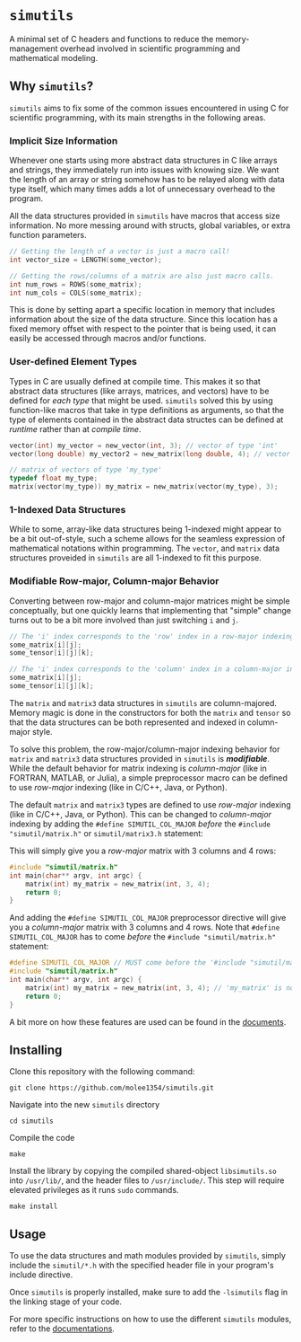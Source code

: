 # `simutils`

A minimal set of C headers and functions to reduce the memory-management overhead involved in scientific programming and mathematical modeling.

## Why `simutils`?

`simutils` aims to fix some of the common issues encountered in using C for scientific programming, with its main strengths in the following areas.

### Implicit Size Information

Whenever one starts using more abstract data structures in C like arrays and strings, they immediately run into issues with knowing size. We want the length of an array or string somehow has to be relayed along with data type itself, which many times adds a lot of unnecessary overhead to the program.

All the data structures provided in `simutils` have macros that access size information. No more messing around with structs, global variables, or extra function parameters.

```C
// Getting the length of a vector is just a macro call!
int vector_size = LENGTH(some_vector);

// Getting the rows/columns of a matrix are also just macro calls.
int num_rows = ROWS(some_matrix);
int num_cols = COLS(some_matrix);
```

This is done by setting apart a specific location in memory that includes information about the size of the data structure. Since this location has a fixed memory offset with respect to the pointer that is being used, it can easily be accessed through macros and/or functions.

### User-defined Element Types

Types in C are usually defined at compile time. This makes it so that abstract data structures (like arrays, matrices, and vectors) have to be defined for *each type* that might be used. `simutils` solved this by using function-like macros that take in type definitions as arguments, so that the type of elements contained in the abstract data structes can be defined at *runtime* rather than at *compile time*.

```C
vector(int) my_vector = new_vector(int, 3); // vector of type 'int'
vector(long double) my_vector2 = new_matrix(long double, 4); // vector of type 'long double'

// matrix of vectors of type 'my_type'
typedef float my_type;
matrix(vector(my_type)) my_matrix = new_matrix(vector(my_type), 3);
```

### 1-Indexed Data Structures

While to some, array-like data structures being 1-indexed might appear to be a bit out-of-style, such a scheme allows for the seamless expression of mathematical notations within programming. The `vector`, and `matrix` data structures proveided in `simutils` are all 1-indexed to fit this purpose.

### Modifiable Row-major, Column-major Behavior

Converting between row-major and column-major matrices might be simple conceptually, but one quickly learns that implementing that "simple" change turns out to be a bit more involved than just switching `i` and `j`.

```C
// The 'i' index corresponds to the 'row' index in a row-major indexing scheme
some_matrix[i][j];
some_tensor[i][j][k];

// The 'i' index corresponds to the 'column' index in a column-major indexing scheme
some_matrix[i][j];
some_tensor[i][j][k];
```

The `matrix` and `matrix3` data structures in `simutils` are column-majored. Memory magic is done in the constructors for both the `matrix` and `tensor` so that the data structures can be both represented and indexed in column-major style.

To solve this problem, the row-major/column-major indexing behavior for `matrix` and `matrix3` data structures provided in `simutils` is ***modifiable***. While the default behavior for matrix indexing is *column-major* (like in FORTRAN, MATLAB, or Julia), a simple preprocessor macro can be defined to use *row-major* indexing (like in C/C++, Java, or Python).

The default `matrix` and `matrix3` types are defined to use *row-major* indexing
(like in C/C++, Java, or Python). This can be changed to *column-major* indexing
by adding the `#define SIMUTIL_COL_MAJOR` *before* the `#include
"simutil/matrix.h"` or `simutil/matrix3.h` statement:

This will simply give you a *row-major* matrix with 3 columns and 4 rows:

```C
#include "simutil/matrix.h"
int main(char** argv, int argc) {
    matrix(int) my_matrix = new_matrix(int, 3, 4);
    return 0;
}
```

And adding the `#define SIMUTIL_COL_MAJOR` preprocessor directive will give you a *column-major* matrix with 3 columns and 4 rows. Note that `#define SIMUTIL_COL_MAJOR` has to come *before* the `#include "simutil/matrix.h"` statement:

```C
#define SIMUTIL_COL_MAJOR // MUST come before the '#include "simutil/matrix.h' statement
#include "simutil/matrix.h"
int main(char** argv, int argc) {
    matrix(int) my_matrix = new_matrix(int, 3, 4); // 'my_matrix' is now column-majored
    return 0;
}
```

A bit more on how these features are used can be found in the [documents](/docs/usage.md).

## Installing

Clone this repository with the following command:

```shell
git clone https://github.com/molee1354/simutils.git
```

Navigate into the new `simutils` directory

```shell
cd simutils
```

Compile the code

```shell
make
```

Install the library by copying the compiled shared-object `libsimutils.so` into `/usr/lib/`, and the header files to `/usr/include/`. This step will require elevated privileges as it runs `sudo` commands.

```shell
make install
```
## Usage

To use the data structures and math modules provided by `simutils`, simply include the `simutil/*.h` with the specified header file in your program's include directive.

Once `simutils` is properly installed, make sure to add the `-lsimutils` flag in the linking stage of your code.

For more specific instructions on how to use the different `simutils` modules, refer to the [documentations](docs/usage.md).

